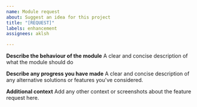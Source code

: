 ```yaml
---
name: Module request
about: Suggest an idea for this project
title: "[REQUEST]"
labels: enhancement
assignees: aklsh

---
```


**Describe the behaviour of the module**
A clear and concise description of what the module should do

**Describe any progress you have made**
A clear and concise description of any alternative solutions or features you've considered.

**Additional context**
Add any other context or screenshots about the feature request here.
